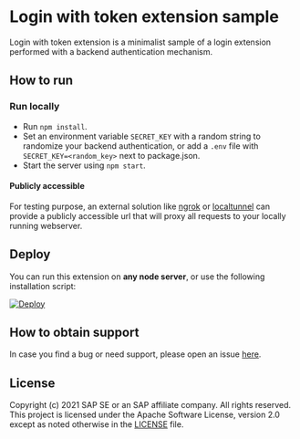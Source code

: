 # Login with token extension sample

Login with token extension is a minimalist sample of a login extension performed with a backend authentication mechanism.

## How to run

### Run locally
- Run `npm install`.
- Set an environment variable `SECRET_KEY` with a random string to randomize your backend authentication, or add a `.env` file with `SECRET_KEY=<random_key>` next to package.json.
- Start the server using `npm start`.

#### Publicly accessible
For testing purpose, an external solution like [ngrok](https://ngrok.com/) or [localtunnel](https://github.com/localtunnel/localtunnel) can provide a publicly accessible url that will proxy all requests to your locally running webserver.

## Deploy

You can run this extension on **any node server**, or use the following installation script:

<a href="https://heroku.com/deploy?env[SAMPLE]=login-with-token">
  <img src="https://www.herokucdn.com/deploy/button.svg" alt="Deploy">
</a>

## How to obtain support
In case you find a bug or need support, please open an issue [here](https://github.com/SAP-samples/fsm-extension-sample/issues/new).

## License
Copyright (c) 2021 SAP SE or an SAP affiliate company. All rights reserved. This project is licensed under the Apache Software License, version 2.0 except as noted otherwise in the [LICENSE](./LICENSE) file.
